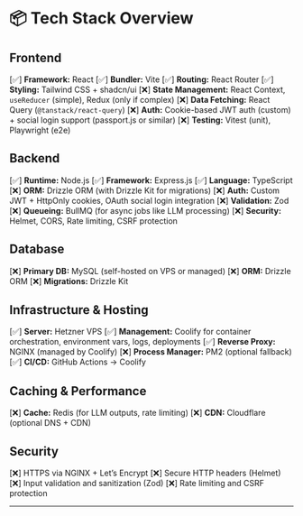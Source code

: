# 📦 Tech Stack Overview

## Frontend

[✅] **Framework:** React
[✅] **Bundler:** Vite
[✅] **Routing:** React Router
[✅] **Styling:** Tailwind CSS + shadcn/ui
[❌] **State Management:** React Context, `useReducer` (simple), Redux (only if complex)
[❌] **Data Fetching:** React Query (`@tanstack/react-query`)
[❌] **Auth:** Cookie-based JWT auth (custom) + social login support (passport.js or similar)
[❌] **Testing:** Vitest (unit), Playwright (e2e)

## Backend

[✅] **Runtime:** Node.js
[✅] **Framework:** Express.js
[✅] **Language:** TypeScript
[❌] **ORM:** Drizzle ORM (with Drizzle Kit for migrations)
[❌] **Auth:** Custom JWT + HttpOnly cookies, OAuth social login integration
[❌] **Validation:** Zod
[❌] **Queueing:** BullMQ (for async jobs like LLM processing)
[❌] **Security:** Helmet, CORS, Rate limiting, CSRF protection

## Database

[❌] **Primary DB:** MySQL (self-hosted on VPS or managed)
[❌] **ORM:** Drizzle ORM
[❌] **Migrations:** Drizzle Kit

## Infrastructure & Hosting

[✅] **Server:** Hetzner VPS
[✅] **Management:** Coolify for container orchestration, environment vars, logs, deployments
[✅] **Reverse Proxy:** NGINX (managed by Coolify)
[❌] **Process Manager:** PM2 (optional fallback)
[✅] **CI/CD:** GitHub Actions → Coolify

## Caching & Performance

[❌] **Cache:** Redis (for LLM outputs, rate limiting)
[❌] **CDN:** Cloudflare (optional DNS + CDN)

## Security

[❌] HTTPS via NGINX + Let’s Encrypt
[❌] Secure HTTP headers (Helmet)
[❌] Input validation and sanitization (Zod)
[❌] Rate limiting and CSRF protection

---
